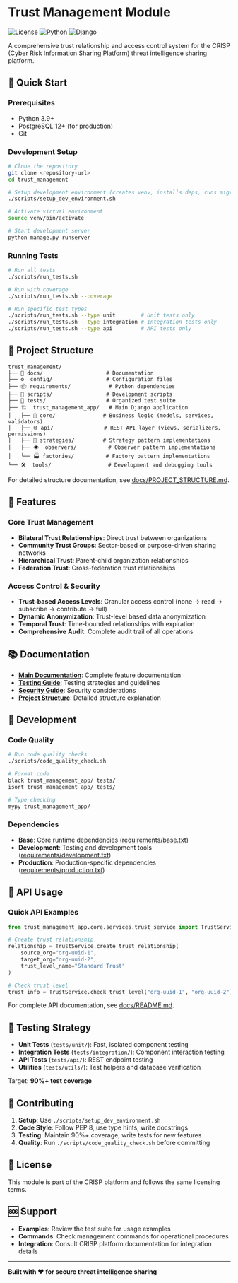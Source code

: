 # Trust Management Module

[![License](https://img.shields.io/badge/License-MIT-blue.svg)](LICENSE)
[![Python](https://img.shields.io/badge/Python-3.9+-green.svg)](https://python.org)
[![Django](https://img.shields.io/badge/Django-4.2+-green.svg)](https://djangoproject.com)

A comprehensive trust relationship and access control system for the CRISP (Cyber Risk Information Sharing Platform) threat intelligence sharing platform.

## 🚀 Quick Start

### Prerequisites
- Python 3.9+
- PostgreSQL 12+ (for production)
- Git

### Development Setup
```bash
# Clone the repository
git clone <repository-url>
cd trust_management

# Setup development environment (creates venv, installs deps, runs migrations)
./scripts/setup_dev_environment.sh

# Activate virtual environment
source venv/bin/activate

# Start development server
python manage.py runserver
```

### Running Tests
```bash
# Run all tests
./scripts/run_tests.sh

# Run with coverage
./scripts/run_tests.sh --coverage

# Run specific test types
./scripts/run_tests.sh --type unit        # Unit tests only
./scripts/run_tests.sh --type integration # Integration tests only
./scripts/run_tests.sh --type api         # API tests only
```

## 📁 Project Structure

```
trust_management/
├── 📄 docs/                    # Documentation
├── ⚙️  config/                 # Configuration files  
├── 📦 requirements/            # Python dependencies
├── 🔧 scripts/                 # Development scripts
├── 🧪 tests/                   # Organized test suite
├── 🏗️  trust_management_app/   # Main Django application
│   ├── 🎯 core/               # Business logic (models, services, validators)
│   ├── 🌐 api/                # REST API layer (views, serializers, permissions)
│   ├── 🔄 strategies/         # Strategy pattern implementations
│   ├── 👁️  observers/          # Observer pattern implementations
│   └── 🏭 factories/          # Factory pattern implementations
└── 🛠️  tools/                  # Development and debugging tools
```

For detailed structure documentation, see [docs/PROJECT_STRUCTURE.md](docs/PROJECT_STRUCTURE.md).

## 🌟 Features

### Core Trust Management
- **Bilateral Trust Relationships**: Direct trust between organizations
- **Community Trust Groups**: Sector-based or purpose-driven sharing networks
- **Hierarchical Trust**: Parent-child organization relationships
- **Federation Trust**: Cross-federation trust relationships

### Access Control & Security
- **Trust-based Access Levels**: Granular access control (none → read → subscribe → contribute → full)
- **Dynamic Anonymization**: Trust-level based data anonymization
- **Temporal Trust**: Time-bounded relationships with expiration
- **Comprehensive Audit**: Complete audit trail of all operations

## 📚 Documentation

- **[Main Documentation](docs/README.md)**: Complete feature documentation
- **[Testing Guide](docs/TESTING_GUIDE.md)**: Testing strategies and guidelines
- **[Security Guide](docs/TRUST_MANAGEMENT_SECURITY_GUIDE.md)**: Security considerations
- **[Project Structure](docs/PROJECT_STRUCTURE.md)**: Detailed structure explanation

## 🔧 Development

### Code Quality
```bash
# Run code quality checks
./scripts/code_quality_check.sh

# Format code
black trust_management_app/ tests/
isort trust_management_app/ tests/

# Type checking
mypy trust_management_app/
```

### Dependencies
- **Base**: Core runtime dependencies ([requirements/base.txt](requirements/base.txt))
- **Development**: Testing and development tools ([requirements/development.txt](requirements/development.txt))
- **Production**: Production-specific dependencies ([requirements/production.txt](requirements/production.txt))

## 🚦 API Usage

### Quick API Examples
```python
from trust_management_app.core.services.trust_service import TrustService

# Create trust relationship
relationship = TrustService.create_trust_relationship(
    source_org="org-uuid-1",
    target_org="org-uuid-2",
    trust_level_name="Standard Trust"
)

# Check trust level
trust_info = TrustService.check_trust_level("org-uuid-1", "org-uuid-2")
```

For complete API documentation, see [docs/README.md](docs/README.md).

## 🧪 Testing Strategy

- **Unit Tests** (`tests/unit/`): Fast, isolated component testing
- **Integration Tests** (`tests/integration/`): Component interaction testing  
- **API Tests** (`tests/api/`): REST endpoint testing
- **Utilities** (`tests/utils/`): Test helpers and database verification

Target: **90%+ test coverage**

## 🤝 Contributing

1. **Setup**: Use `./scripts/setup_dev_environment.sh`
2. **Code Style**: Follow PEP 8, use type hints, write docstrings
3. **Testing**: Maintain 90%+ coverage, write tests for new features
4. **Quality**: Run `./scripts/code_quality_check.sh` before committing

## 📄 License

This module is part of the CRISP platform and follows the same licensing terms.

## 🆘 Support

- **Examples**: Review the test suite for usage examples
- **Commands**: Check management commands for operational procedures  
- **Integration**: Consult CRISP platform documentation for integration details

---

**Built with ❤️ for secure threat intelligence sharing**
